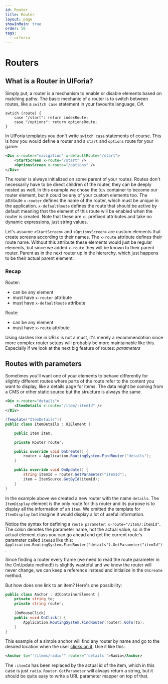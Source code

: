 ```yaml
---
id: Router
title: Router
layout: page
showInMain: true
order: 50
tags:
  - uiforia
---
```


# Routers
## What is a Router in UIForia?
Simply put, a router is a mechanism to enable or disable elements based on matching paths.
The basic mechanic of a router is to switch between routes, like a `switch case` statement
in your favourite language, C#.

```
swtich (route) {
    case "/start": return indexRoute;
    case "/options": return optionsRoute;
}
```

In UIForia templates you don't write `switch case` statements of course. This is how you 
would define a router and a `start` and `options` route for your game:

```xml
<Div x-router="navigation" x-defaultRoute="/start">
    <StartScreen x-route="/start" />
    <OptionsScreen x-route="/options" />
</Div>
```

The router is always initialized on some parent of your routes. Routes don't necessarily have to 
be direct children of the router, they can be deeply nested as well.
In this example we chose the `Div` container to become our router element, but it could be any
of your custom elements too. The attribute `x-router` defines the name of the router, which must
be unique in the application. `x-defaultRoute` defines the route that should be active by default
meaning that the element of this route will be enabled when the router is created.
Note that these are `x-` prefixed attributes and take no dynamic expressions, just string values.

Let's assume `<StartScreen>` and `<OptionsScreen>` are custom elements that create screens according
to their names. The `x-route` attribute defines their route name. Without this attribute these
elements would just be regular elements, but since we added `x-route` they will be known to their
parent router. Parent as in the next router up in the hierarchy, which just happens to be their
actual parent element.

### Recap
Router:
 - can be any element
 - must have `x-router` attribute
 - must have `x-defaultRoute` attribute

Route:
 - can be any element
 - must have `x-route` attribute

Using slashes like in URLs is not a must, it's merely a recommendation since more complex router 
setups will probably be more maintainable like this. Especially if we look at the next big 
feature of routes: *parameters*
 
## Routes with parameters
Sometimes you'll want one of your elements to behave differently for slightly different routes where
parts of the route refer to the content you want to display, like a details page for items. The data
might be coming from a CMS or other static source but the structure is always the same. 

```xml
<Div x-router="details">
    <ItemDetails x-route="/item/:itemId" />
</Div>
```

```c#
[Template("ItemDetails")]
public class ItemDetails : UIElement {

    public Item item;

    private Router router;

    public override void OnCreate() {
        router = Application.RoutingSystem.FindRouter("details");
    }

    public override void OnUpdate() {
        string itemId = router.GetParameter("itemId");
        item = ItemSource.GetById(itemId);
    }
}
```

In the example above we created a new router with the name `details`. The `ItemDisplay` element is the 
only route for this router and its purpose is to display all the information of an `Item`. We omitted
the template for `ItemDisplay` but imagine it would display a lot of useful information.

Notice the syntax for defining a `route parameter`: `x-route="/item/:itemId"`. The colon denotes the 
parameter name, not the actual value, so in the actual element class you can go ahead and get the 
current route's parameter called `itemId` like this:
`Application.RoutingSystem.FindRouter("details").GetParameter("itemId")`.

Since finding a router every frame (we need to read the route parameter in the OnUpdate method!) is 
slightly wasteful and we know the router will never change, we can keep a reference instead and initialize
in the `OnCreate` method.

But how does one link to an item? Here's one possibility:

```c#
public class Anchor : UIContainerElement {
    private string to;
    private string router;
    
    [OnMouseClick]
    public void OnClick() {
        Application.RoutingSystem.FindRouter(router).GoTo(to);
    }
}
```

This example of a simple anchor will find any router by name and go to the desired location when the user
[clicks on it](/docs/input). Use it like this: 

```xml
<Anchor to="'/items/radio'" router="'details'">Radio</Anchor>
```

The `:itemId` has been replaced by the actual id of the item, which in this case is just `radio`.
`Router.GetParameter` will always return a string, but it should be quite easy to write a URL 
parameter mapper on top of that.
